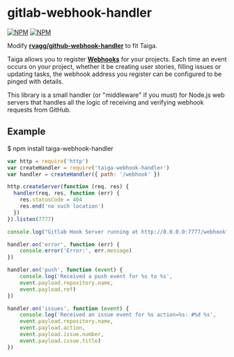# gitlab-webhook-handler

[![NPM](https://nodei.co/npm/gitlab-webhook-handler.png?downloads=true&downloadRank=true)](https://nodei.co/npm/gitlab-webhook-handler/)
[![NPM](https://nodei.co/npm-dl/gitlab-webhook-handler.png?months=6&height=3)](https://nodei.co/npm/gitlab-webhook-handler/)

Modify **[rvagg/github-webhook-handler](https://github.com/rvagg/github-webhook-handler)** to fit Taiga.

Taiga allows you to register **[Webhooks](http://taigaio.github.io/taiga-doc/dist/webhooks.html)** for your projects. Each time an event occurs on your project, whether it be creating user stories, filling issues or updating tasks, the webhook address you register can be configured to be pinged with details.

This library is a small handler (or "middleware" if you must) for Node.js web servers that handles all the logic of receiving and verifying webhook requests from GitHub.


## Example

$ npm install taiga-webhook-handler

```js
var http = require('http')
var createHandler = require('taiga-webhook-handler')
var handler = createHandler({ path: '/webhook' })

http.createServer(function (req, res) {
  handler(req, res, function (err) {
    res.statusCode = 404
    res.end('no such location')
  })
}).listen(7777)

console.log("Gitlab Hook Server running at http://0.0.0.0:7777/webhook");

handler.on('error', function (err) {
  	console.error('Error:', err.message)
})

handler.on('push', function (event) {
  	console.log('Received a push event for %s to %s',
    event.payload.repository.name,
    event.payload.ref)
})

handler.on('issues', function (event) {
  	console.log('Received an issue event for %s action=%s: #%d %s',
    event.payload.repository.name,
    event.payload.action,
    event.payload.issue.number,
    event.payload.issue.title)
})
```
